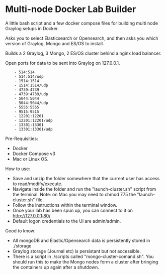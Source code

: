 # Multi-node Docker Lab Builder

A little bash script and a few docker compose files for building multi node Graylog setups in Docker.

Asks you to select Elasticsearch or Opensearch, and then asks you which version of Graylog, Mongo and ES/OS to install. 

Builds a 2 Graylog, 3 Mongo, 2 ES/OS cluster behind a nginx load balancer.

Open ports for data to be sent into Graylog on 127.0.0.1.

        - 514:514
        - 514:514/udp
        - 1514:1514
        - 1514:1514/udp
        - 4739:4739
        - 4739:4739/udp
        - 5044:5044
        - 5044:5044/udp
        - 5555:5555
        - 9515:9515
        - 12201:12201
        - 12201:12201/udp
        - 13301:13301
        - 13301:13301/udp

Pre-Requisities: 

- Docker 
- Docker Compose v3
- Mac or Linux OS.

How to use: 

- Save and unzip the folder somewhere that the current user has access to read/modify/execute.
- Navigate inside the folder and run the "launch-cluster.sh" script from the terminal. Note: on Mac you may need to chmod 775 the "launch-cluster.sh" file.
- Follow the instructions within the terminal window.
- Once your lab has been spun up, you can connect to it on http://127.0.0.1:80/
- Default logon credentials to the UI are admin/admin.

Good to know:

- All mongoDB and Elastic/Opensearch data is persistently stored in ./storage
- Graylog storage (Journal etc) is persistant but not accessible.
- There is a script in ./scripts called "mongo-cluster-comand.sh". You should run this to make the Mongo nodes form a cluster after bringing the containers up again after a shutdown.
